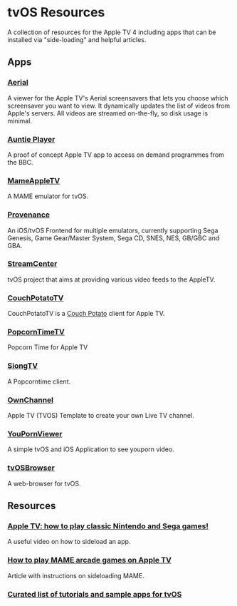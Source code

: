 # tvOS Resources

A collection of resources for the Apple TV 4 including apps that can be installed via "side-loading" and helpful articles.

## Apps

### [Aerial](https://github.com/okofish/aerial)
A viewer for the Apple TV's Aerial screensavers that lets you choose which screensaver you want to view. It dynamically updates the list of videos from Apple's servers. All videos are streamed on-the-fly, so disk usage is minimal.
### [Auntie Player](https://github.com/Auntie-Player/apple-tv)
A proof of concept Apple TV app to access on demand programmes from the BBC.
### [MameAppleTV](https://github.com/kevsmithpublic/MameAppleTV)
A MAME emulator for tvOS.
### [Provenance](https://github.com/jasarien/Provenance)
An iOS/tvOS Frontend for multiple emulators, currently supporting Sega Genesis, Game Gear/Master System, Sega CD, SNES, NES, GB/GBC and GBA. 
### [StreamCenter](https://github.com/StreamCenter/StreamCenter)
tvOS project that aims at providing various video feeds to the AppleTV. 
### [CouchPotatoTV](http://code.robblewis.me/CouchPotatoTV/)
CouchPotatoTV is a [Couch Potato](https://couchpota.to/) client for Apple TV.
### [PopcornTimeTV](https://github.com/pepibumur/PopcornTimeTV)
Popcorn Time for Apple TV
### [SiongTV](https://github.com/siong1987/siongTime-tvos)
A Popcorntime client.
### [OwnChannel](https://github.com/kane2931/ownchannel)
Apple TV (TVOS) Template to create your own Live TV channel.
### [YouPornViewer](https://github.com/kimiko88/Tvos-YouPornViewer)
A simple tvOS and iOS Application to see youporn video.
### [tvOSBrowser](https://github.com/steventroughtonsmith/tvOSBrowser)
A web-browser for tvOS.

## Resources

### [Apple TV: how to play classic Nintendo and Sega games!](https://www.youtube.com/watch?v=xJ_JAwxur-Q)
A useful video on how to sideload an app.
### [How to play MAME arcade games on Apple TV](http://www.idownloadblog.com/2015/11/06/mame-arcade-games-apple-tv/)
Article with instructions on sideloading MAME.
### [Curated list of tutorials and sample apps for tvOS](https://github.com/sanketfirodiya/tvOS)
